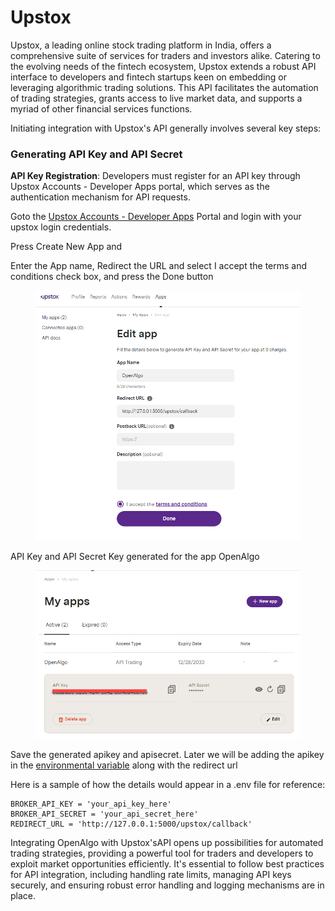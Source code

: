 # Upstox

Upstox, a leading online stock trading platform in India, offers a comprehensive suite of services for traders and investors alike. Catering to the evolving needs of the fintech ecosystem, Upstox extends a robust API interface to developers and fintech startups keen on embedding or leveraging algorithmic trading solutions. This API facilitates the automation of trading strategies, grants access to live market data, and supports a myriad of other financial services functions.

Initiating integration with Upstox's API generally involves several key steps:

### Generating API Key and API Secret

**API Key Registration**: Developers must register for an API key through Upstox Accounts - Developer Apps portal, which serves as the authentication mechanism for API requests.

Goto the [Upstox Accounts -  Developer Apps](https://account.upstox.com/developer/apps) Portal and login with your upstox login credentials.&#x20;

Press Create New App and&#x20;

Enter the App name, Redirect the URL and select I accept the terms and conditions check box, and press the Done button

<figure><img src="../../.gitbook/assets/image (34).png" alt=""><figcaption></figcaption></figure>

API Key and API Secret Key generated for the app OpenAlgo

<figure><img src="../../.gitbook/assets/image (35).png" alt=""><figcaption></figcaption></figure>

Save the generated apikey and apisecret. Later we will be adding the apikey in the [environmental variable](https://docs.openalgo.in/getting-started/windows-installation/environmental-variables) along with the redirect url

Here is a sample of how the details would appear in a .env file for reference:

```
BROKER_API_KEY = 'your_api_key_here'
BROKER_API_SECRET = 'your_api_secret_here'
REDIRECT_URL = 'http://127.0.0.1:5000/upstox/callback'
```



Integrating OpenAlgo with Upstox'sAPI opens up possibilities for automated trading strategies, providing a powerful tool for traders and developers to exploit market opportunities efficiently. It's essential to follow best practices for API integration, including handling rate limits, managing API keys securely, and ensuring robust error handling and logging mechanisms are in place.
